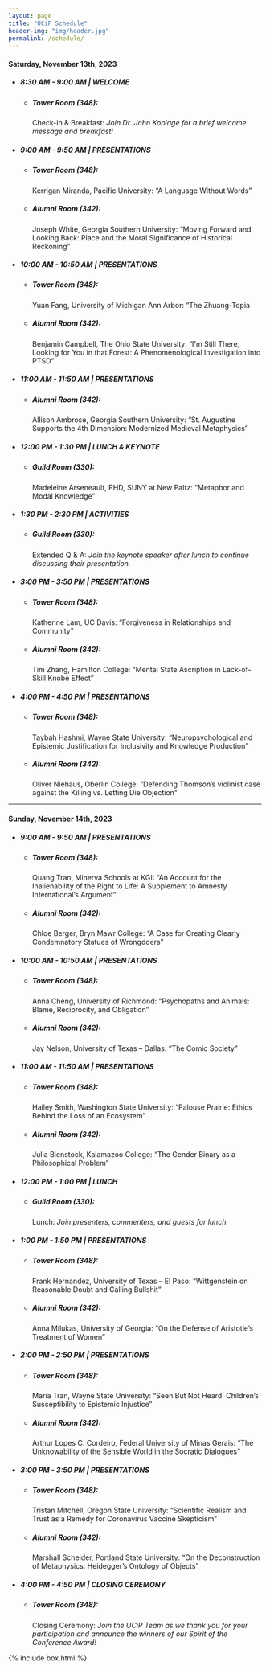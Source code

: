 ```yaml
---
layout: page
title: "UCiP Schedule"
header-img: "img/header.jpg"
permalink: /schedule/
---
```


<div class="container">
  <div class="col-sm-9 col-xs-12">
    <!--<div>
      <h3 class="home-h3">The 2023 UCiP was a resounding success! Thank you to everyone who helped make it what it was.</h3>
      <p><small>You can view the 2023 Schedule, along with the abstracts, <a href="{{ site.baseurl }}/history/">here</a>.</small></p>
      <h3 class="home-h3">We are currently accepting submissions for our virtual 2023 UCiP!</h3>
      <p><small>You can view past schedules, along with the abstracts, <a href="{{ site.baseurl }}/history/">here</a>.</small></p>-->
      <!--<h3 class="home-h3">We are currently working on our 2020 UCiP Schedule!</h3>
      <p><small>Please check back at the end of February.</small></p>
      <h3 class="home-h3">2023 UCiP Schedule</h3>
    </div>-->
    <div>
      <!--<h4 class="schedule-header">Friday, November 6th, 2020</h4>
      <ul class="schedule-list">
        <li><h5>7:00 PM - 9:00 PM | WELCOME EVENT</h5>
          <ul class="schedule-list">
            <li><h5>Alumni Lounge (232):</h5>
              <p>Welcome Event: <em>Join the EMU Philosophy Club and your fellow participants for this laid-back meet & greet! Light refreshments are provided.</em></p>
            </li>
          </ul>
        </li>
      </ul>-->
      <h4 class="schedule-header">Saturday, November 13th, 2023</h4>
      <ul class="schedule-list">
        <li><h5>8:30 AM - 9:00 AM | WELCOME</h5>
          <ul class="schedule-list">
            <li><h5>Tower Room (348):</h5>
              <p>Check-in & Breakfast: <em>Join Dr. John Koolage for a brief welcome message and breakfast!</em></p>              
            </li>
          </ul>
        </li>
        <li><h5>9:00 AM - 9:50 AM | PRESENTATIONS</h5>
          <ul class="schedule-list">
            <li><h5>Tower Room (348):</h5>
              <p>Kerrigan Miranda, Pacific University: “A Language Without Words”<!-- <br> -->
              <!--<em>Comments: Chloe Berger, Bryn Mawr College</em>--></p>              
            </li>
            <li><h5>Alumni Room (342):</h5>
              <p>Joseph White, Georgia Southern University: “Moving Forward and Looking Back: Place and the Moral Significance of Historical Reckoning”<!-- <br> -->
              <!--<em>Comments: Julia Bienstock, Kalamazoo College</em>--></p>
            </li>
          </ul>
        </li>
        <li><h5>10:00 AM - 10:50 AM | PRESENTATIONS</h5>
          <ul class="schedule-list">
            <li><h5>Tower Room (348):</h5>
              <p>Yuan Fang, University of Michigan Ann Arbor: “The Zhuang-Topia<!-- <br> -->
              <!--<em>Comments: Maria Tran, Wayne State University</em>--></p>              
            </li>
            <li><h5>Alumni Room (342):</h5>
              <p>Benjamin Campbell, The Ohio State University: “I'm Still There, Looking for You in that Forest: A Phenomenological Investigation into PTSD”<!-- <br> -->
              <!--<em>Comments: Arthur Lopes C. Cordeiro, Federal University of Minas Gerais</em>--></p>
            </li>
          </ul>
        </li>
        <li><h5>11:00 AM - 11:50 AM | PRESENTATIONS</h5>
          <ul class="schedule-list">
            <!--<li><h5>Tower Room (348):</h5>
              <p>Klayton Silverpen, Central Michigan University: “Reconciling Schroeder, Aparly, and Levy’s View of Addiction”<br>
              <em>Comments: Hailey Smith, Washington State University</em></p>
            </li>-->
            <li><h5>Alumni Room (342):</h5>
              <p>Allison Ambrose, Georgia Southern University: “St. Augustine Supports the 4th Dimension: Modernized Medieval Metaphysics”<!-- <br> -->
              <!--<em>Comments: Frank Hernandez, University of Texas – El Paso</em>--></p>
            </li>
          </ul>
        </li>
        <li><h5>12:00 PM - 1:30 PM | LUNCH & KEYNOTE</h5>
          <ul class="schedule-list">
            <li><h5>Guild Room (330):</h5>
              <p>Madeleine Arseneault, PHD, SUNY at New Paltz: “Metaphor and Modal Knowledge”</p>
            </li>
          </ul>
        </li>
        <li><h5>1:30 PM - 2:30 PM | ACTIVITIES</h5>
          <ul class="schedule-list">
            <li><h5>Guild Room (330):</h5>
              <p>Extended Q & A: <em>Join the keynote speaker after lunch to continue discussing their presentation.</em></p>
            </li>
	          <!--<li>
              <h5>Alumni Room (342):</h5>
              <p>The Value of Graduate School Panel: <em>Explore what graduate school in philosophy can offer.</em></p>              
            </li>-->
          </ul>
        </li>
        <li><h5>3:00 PM - 3:50 PM | PRESENTATIONS</h5>
          <ul class="schedule-list">
            <li><h5>Tower Room (348):</h5>
              <p>Katherine Lam, UC Davis: “Forgiveness in Relationships and Community"<!-- <br> -->
              <!--<em>Comments: Anna Milukas, University of Georgia</em>--></p>             
            </li>
            <li><h5>Alumni Room (342):</h5>
              <p>Tim Zhang, Hamilton College: “Mental State Ascription in Lack-of-Skill Knobe Effect”<!-- <br> -->
              <!--<em>Comments: Anna Cheng, University of Richmond</em>--></p>
            </li>
          </ul>
        </li>
        <li><h5>4:00 PM - 4:50 PM | PRESENTATIONS</h5>
          <ul class="schedule-list">
            <li><h5>Tower Room (348):</h5>
              <p>Taybah Hashmi, Wayne State University: “Neuropsychological and Epistemic Justification for Inclusivity and Knowledge Production”<!-- <br> -->
              <!--<em>Comments: Matthew Wheeler, Eastern Michigan University</em>--></p>  
            </li>
            <li><h5>Alumni Room (342):</h5>
              <p>Oliver Niehaus, Oberlin College: “Defending Thomson’s violinist case against the Killing vs. Letting Die Objection"<!-- <br> -->
              <!--<em>Comments: Yunlong Cao, Johns Hopkins University</em>--></p>
            </li>
          </ul>
        </li>
      </ul>
    </div>
    <hr>
    <div class="day-2">
      <h4 class="schedule-header">Sunday, November 14th, 2023</h4>
      <ul class="schedule-list">
        <li><h5>9:00 AM - 9:50 AM | PRESENTATIONS</h5>
          <ul class="schedule-list">
            <li><h5>Tower Room (348):</h5>
              <p>Quang Tran, Minerva Schools at KGI: “An Account for the Inalienability of the Right to Life: A Supplement to Amnesty International’s Argument”<!-- <br> -->
              <!--<em>Comments: John Milkovich, Eastern Michigan University</em>--></p>
            </li>
            <li><h5>Alumni Room (342):</h5>
              <p>Chloe Berger, Bryn Mawr College: “A Case for Creating Clearly Condemnatory Statues of Wrongdoers”<!-- <br> -->
              <!--<em>Comments: Tristan Mitchell, Oregon State University</em>--></p>
            </li>
	  </ul>
	</li>
        <li><h5>10:00 AM - 10:50 AM | PRESENTATIONS</h5>
          <ul class="schedule-list">
            <li><h5>Tower Room (348):</h5>
              <p>Anna Cheng, University of Richmond: “Psychopaths and Animals: Blame, Reciprocity, and Obligation”<!-- <br> -->
              <!--<em>Comments: Klayton Silverpen, Central Michigan University</em>--></p>
            </li>
            <li><h5>Alumni Room (342):</h5>
              <p>Jay Nelson, University of Texas – Dallas: “The Comic Society”<!-- <br> -->
              <!--<em>Comments: Carson Johnston, University of Guelph</em>--></p>
            </li>
          </ul>
        </li>
        <li><h5>11:00 AM - 11:50 AM | PRESENTATIONS</h5>
          <ul class="schedule-list">
            <li><h5>Tower Room (348):</h5>
              <p>Hailey Smith, Washington State University: “Palouse Prairie: Ethics Behind the Loss of an Ecosystem”<!-- <br> -->
              <!--<em>Comments: Dominic Colaluca, Wayne State University</em>--></p>
            </li>
            <li><h5>Alumni Room (342):</h5>
              <p>Julia Bienstock, Kalamazoo College: “The Gender Binary as a Philosophical Problem”<!-- <br> -->
              <!--<em>Comments: James Speaker, Buffalo State College – SUNY</em>--></p>
            </li>
          </ul>
        </li>
        <li><h5>12:00 PM - 1:00 PM | LUNCH</h5>
          <ul class="schedule-list">
            <li><h5>Guild Room (330):</h5>
              <p>Lunch: <em>Join presenters, commenters, and guests for lunch.</em></p>
            </li>
          </ul>
        </li>
        <li><h5>1:00 PM - 1:50 PM | PRESENTATIONS</h5>
          <ul class="schedule-list">
            <li><h5>Tower Room (348):</h5>
              <p>Frank Hernandez, University of Texas – El Paso: “Wittgenstein on Reasonable Doubt and Calling Bullshit”<!-- <br> -->
              <!--<em>Comments: Mitchell Baty, Kalamazoo College</em>--></p>
            </li>
            <li><h5>Alumni Room (342):</h5>
              <p>Anna Milukas, University of Georgia: “On the Defense of Aristotle’s Treatment of Women”<!-- <br> -->
              <!--<em>Comments: Zach Tobias, Eastern Michigan University</em>--></p>
            </li>
          </ul>
        </li>
        <li><h5>2:00 PM - 2:50 PM | PRESENTATIONS</h5>
          <ul class="schedule-list">
            <li><h5>Tower Room (348):</h5>
              <p>Maria Tran, Wayne State University: “Seen But Not Heard: Children’s Susceptibility to Epistemic Injustice”<!-- <br> -->
              <!--<em>Comments: Jay Nelson, University of Texas – Dallas</em>--></p>
            </li>
            <li><h5>Alumni Room (342):</h5>
              <p>Arthur Lopes C. Cordeiro, Federal University of Minas Gerais: “The Unknowability of the Sensible World in the Socratic Dialogues”<!-- <br> -->
              <!--<em>Comments: Candice Wiesner, Eastern Michigan University</em>--></p>
            </li>
          </ul>
        </li>
        <li><h5>3:00 PM - 3:50 PM | PRESENTATIONS</h5>
          <ul class="schedule-list">
            <li><h5>Tower Room (348):</h5>
              <p>Tristan Mitchell, Oregon State University: “Scientific Realism and Trust as a Remedy for Coronavirus Vaccine Skepticism”<!-- <br> -->
              <!--<em>Comments: Jes Emery, Eastern Michigan University</em>--></p>
            </li>
            <li><h5>Alumni Room (342):</h5>
              <p>Marshall Scheider, Portland State University: “On the Deconstruction of Metaphysics: Heidegger’s Ontology of Objects”<!-- <br> -->
              <!--<em>Comments: Patrick Jobst, Eastern Michigan University</em>--></p>
            </li>
          </ul>
        </li>
        <li><h5>4:00 PM - 4:50 PM | CLOSING CEREMONY</h5>
          <ul class="schedule-list">
            <li><h5>Tower Room (348):</h5>
              <p>Closing Ceremony: <em>Join the UCiP Team as we thank you for your participation and announce the winners of our Spirit of the Conference Award!</em></p>              
            </li>
          </ul>
        </li>
      </ul>
    </div>
  </div>
  {% include box.html %}
</div>
